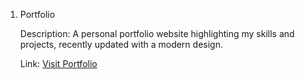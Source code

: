   1. Portfolio

        Description: A personal portfolio website highlighting my skills and projects, recently updated with a modern design.

        Link: [Visit Portfolio](https://my-portfolio-kappa-five-34.vercel.app/)

